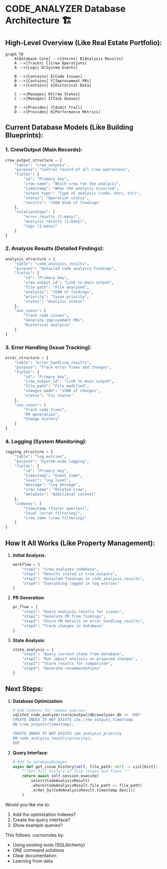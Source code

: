 # CODE_ANALYZER Database Architecture 🏗️

## High-Level Overview (Like Real Estate Portfolio):

```mermaid
graph TD
    A[Database Core] -->|Stores| B[Analysis Results]
    A -->|Tracks| C[Crew Operations]
    A -->|Logs| D[System Events]
    
    B -->|Contains| E[Code Issues]
    B -->|Contains| F[Improvement PRs]
    B -->|Contains| G[Historical Data]
    
    C -->|Manages| H[Crew States]
    C -->|Manages| I[Task Queues]
    
    D -->|Provides| J[Audit Trail]
    D -->|Provides| K[Performance Metrics]
```

## Current Database Models (Like Building Blueprints):

### 1. CrewOutput (Main Records):

```python
crew_output_structure = {
    "table": "crew_outputs",
    "purpose": "Central record of all crew operations",
    "fields": {
        "id": "Primary key",
        "crew_name": "Which crew ran the analysis",
        "timestamp": "When the analysis occurred",
        "output_type": "Type of analysis (code, docs, etc)",
        "status": "Operation status",
        "results": "JSON blob of findings"
    },
    "relationships": [
        "error_results (1:many)",
        "analysis_results (1:many)",
        "logs (1:many)"
    ]
}
```

### 2. Analysis Results (Detailed Findings):

```python
analysis_structure = {
    "table": "code_analysis_results",
    "purpose": "Detailed code analysis findings",
    "fields": {
        "id": "Primary key",
        "crew_output_id": "Link to main output",
        "file_path": "File analyzed",
        "analysis": "JSON of findings",
        "priority": "Issue priority",
        "status": "Analysis status"
    },
    "use_cases": [
        "Track code issues",
        "Generate improvement PRs",
        "Historical analysis"
    ]
}
```

### 3. Error Handling (Issue Tracking):

```python
error_structure = {
    "table": "error_handling_results",
    "purpose": "Track error fixes and changes",
    "fields": {
        "id": "Primary key",
        "crew_output_id": "Link to main output",
        "file_path": "File modified",
        "changes_made": "JSON of changes",
        "status": "Fix status"
    },
    "use_cases": [
        "Track code fixes",
        "PR generation",
        "Change history"
    ]
}
```

### 4. Logging (System Monitoring):

```python
logging_structure = {
    "table": "log_entries",
    "purpose": "System-wide logging",
    "fields": {
        "id": "Primary key",
        "timestamp": "Event time",
        "level": "Log level",
        "message": "Log message",
        "crew_name": "Related crew",
        "metadata": "Additional context"
    },
    "indexes": [
        "timestamp (faster queries)",
        "level (error filtering)",
        "crew_name (crew filtering)"
    ]
}
```

## How It All Works (Like Property Management):

1. **Initial Analysis**:
   ```python
   workflow = {
       "step1": "Crew analyzes codebase",
       "step2": "Results stored in crew_outputs",
       "step3": "Detailed findings in code_analysis_results",
       "step4": "Everything logged in log_entries"
   }
   ```

2. **PR Generation**:
   ```python
   pr_flow = {
       "step1": "Query analysis_results for issues",
       "step2": "Generate PR from findings",
       "step3": "Store PR details in error_handling_results",
       "step4": "Track changes in database"
   }
   ```

3. **State Analysis**:
   ```python
   state_analysis = {
       "step1": "Query current state from database",
       "step2": "Run impact analysis on proposed changes",
       "step3": "Store results for comparison",
       "step4": "Generate recommendations"
   }
   ```

## Next Steps:

1. **Database Optimization**:
   ```bash
   # Add indexes for common queries
   sqlite3 code_analyzer/core/output/db/analyzer.db << 'EOF'
   CREATE INDEX IF NOT EXISTS idx_crew_outputs_timestamp 
   ON crew_outputs(timestamp);
   
   CREATE INDEX IF NOT EXISTS idx_analysis_priority 
   ON code_analysis_results(priority);
   EOF
   ```

2. **Query Interface**:
   ```python
   # Add to DatabaseManager
   async def get_issue_history(self, file_path: str) -> List[Dict]:
       """Get full history of file issues and fixes."""
       return await self.session.execute(
           select(CodeAnalysisResult)
           .where(CodeAnalysisResult.file_path == file_path)
           .order_by(CodeAnalysisResult.timestamp.desc())
       )
   ```

Would you like me to:
1. Add the optimization indexes?
2. Create the query interface?
3. Show example queries?

This follows .currsorules by:
- Using existing tools (SQLAlchemy)
- ONE command solutions
- Clear documentation
- Learning from data 